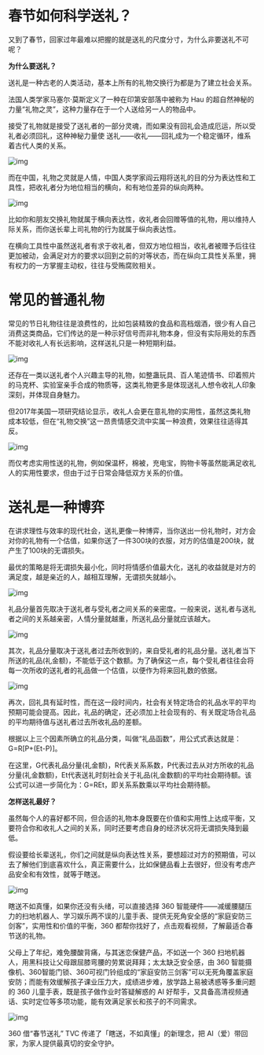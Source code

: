 # 春节如何科学送礼？

又到了春节，回家过年最难以把握的就是送礼的尺度分寸，为什么非要送礼不可呢？



**为什么要送礼？**



送礼是一种古老的人类活动，基本上所有的礼物交换行为都是为了建立社会关系。



法国人类学家马塞尔·莫斯定义了一种在印第安部落中被称为 Hau 的超自然神秘的力量“礼物之灵”，这种力量存在于一个人送给另一人的物品中。



接受了礼物就是接受了送礼者的一部分灵魂，而如果没有回礼会造成厄运，所以受礼者必须回礼，这种神秘力量使 送礼——收礼——回礼成为一个稳定循环，维系着古代人类的关系。   

 

![img](https://mmbiz.qpic.cn/mmbiz_png/U6yRaDu1NaY5iaOucxOMcXiarFYsy1jGZWu7ZXcm7Q1DLtqZrLRW9wpBB8dIy4LjtDfbBdCqGxcKpHibQ5hFvRqjg/640?wx_fmt=png)

  

而在中国，礼物之灵就是人情，中国人类学家阎云翔将送礼的目的分为表达性和工具性，把收礼者分为地位相当的横向，和有地位差异的纵向两种。   

 

![img](https://mmbiz.qpic.cn/mmbiz_png/U6yRaDu1NaY5iaOucxOMcXiarFYsy1jGZWSxH0xyeu6eiafadmia1icJAIuq0Zdryl7mziaFDL8JoNOQmGuaOvGuZXpw/640?wx_fmt=png)

  

比如你和朋友交换礼物就属于横向表达性，收礼者会回赠等值的礼物，用以维持人际关系，而你送长辈上司礼物的行为就属于纵向表达性。



在横向工具性中虽然送礼者有求于收礼者，但双方地位相当，收礼者被赠予后往往更加被动，会满足对方的要求以回到之前的对等状态，而在纵向工具性关系里，拥有权力的一方掌握主动权，往往与受贿腐败相关。



# **常见的普通礼物**



常见的节日礼物往往是浪费性的，比如包装精致的食品和高档烟酒，很少有人自己消费这类商品，它们传达的是一种示好信号而非礼物本身，但没有实际用处的东西不能对收礼人有长远影响，这样送礼只是一种短期利益。

   

![img](https://mmbiz.qpic.cn/mmbiz_gif/U6yRaDu1NaY5iaOucxOMcXiarFYsy1jGZWO98764YicPaScgSk0WrlDickxabK4fibR1VFaX0caHPJf8nQzmwqGSgCA/640?wx_fmt=gif)



还存在一类以送礼者个人兴趣主导的礼物，如整蛊玩具、百人笔迹情书、印着照片的马克杯、实验室亲手合成的物质等，这类礼物更多是体现送礼人想令收礼人印象深刻，并体现自身魅力。



但2017年美国一项研究结论显示，收礼人会更在意礼物的实用性，虽然这类礼物成本较低，但在“礼物交换”这一昂贵情感交流中实属一种浪费，效果往往适得其反。   



![img](https://mmbiz.qpic.cn/mmbiz_gif/U6yRaDu1NaY5iaOucxOMcXiarFYsy1jGZWqZDcGbEWxib6LAfib3SCv6JxW5HXm1tXX7KpxDC8yxznmd3hEKHnBOPA/640?wx_fmt=gif)



而仅考虑实用性送的礼物，例如保温杯，棉被，充电宝，购物卡等虽然能满足收礼人的实用性要求，但由于过于日常会降低双方关系的价值。



# **送礼是一种博弈**



在讲求理性与效率的现代社会，送礼更像一种博弈，当你送出一份礼物时，对方会对你的礼物有一个估值，如果你送了一件300块的衣服，对方的估值是200块，就产生了100块的无谓损失。



最优的策略是将无谓损失最小化，同时将情感价值最大化，送礼的收益就是对方的满足度，越是亲近的人，越相互理解，无谓损失就越小。



![img](https://mmbiz.qpic.cn/mmbiz_png/U6yRaDu1NaY5iaOucxOMcXiarFYsy1jGZWexCa0HzAV6oKP5HpvdhKVPMUZfB4ichc2mic3dHaP8YA7dI6iciaVChGzg/640?wx_fmt=png)

   

礼品分量首先取决于送礼者与受礼者之间关系的亲密度。一般来说，送礼者与送礼者之间的关系越亲密，人情分量就越重，所送礼品分量就应该越大。



![img](https://mmbiz.qpic.cn/mmbiz_png/U6yRaDu1NaY5iaOucxOMcXiarFYsy1jGZWJb9CEnxHrdX8LcBlJicaH9icMibvibiceicibOGibPkj4RIicd0ZxHia4gK6EVPw/640?wx_fmt=png)



其次，礼品分量取决于送礼者过去所收到的，来自受礼者的礼品分量。送礼者当下所送的礼品(礼金额)，不能低于这个数额。为了确保这一点，每个受礼者往往会将每一次所收的送礼者的礼品做一个估值，以便作为将来回礼数的依据。



![img](https://mmbiz.qpic.cn/mmbiz_png/U6yRaDu1NaY5iaOucxOMcXiarFYsy1jGZW0AqRMlKokhdTSkmr75EHdiaPHUneWmKwfcjJZKicJbDrTheeYxW648IA/640?wx_fmt=png)



再次，回礼具有延时性，而在这一段时间内，社会有关特定场合的礼品水平的平均预期可能会提高。因此，礼品的确定，还必须加上社会现有的、有关既定场合礼品的平均期待值与送礼者过去所收礼品的差额。



根据以上三个因素所确立的礼品分类，叫做“礼品函数”，用公式式表达就是：G=R[P+(Et-P)]。



在这里，G代表礼品分量(礼金额)，R代表关系系数，P代表过去从对方所收的礼品分量(礼金数额)，Et代表送礼时刻社会关于礼品(礼金数额)的平均社会期待额。该公式可以进一步简化为：G=REt，即关系系数乘以平均社会期待额。



**怎样送礼最好？**



虽然每个人的喜好都不同，但合适的礼物本身既要在价值和实用性上达成平衡，又要符合你和收礼人之间的关系，同时还要考虑自身的经济状况将无谓损失降到最低。



假设要给长辈送礼，你们之间就是纵向表达性关系，要想超过对方的预期值，可以去了解他们到底喜欢什么，真正需要什么，比如保健品看上去很好，但没有考虑产品安全和有效性，就等于瞎送。





![img](https://mmbiz.qpic.cn/mmbiz_png/U6yRaDu1NaY5iaOucxOMcXiarFYsy1jGZWRpWqib547zz595d1DnGIS6JzbAT80qzYsfNL7xiaicCIphyibm79mGbLYQ/640?wx_fmt=png)



瞎送不如真懂，如果你还没有头绪，可以直接选择 360 智能硬件——减缓腰腿压力的扫地机器人、学习娱乐两不误的儿童手表、提供无死角安全感的“家庭安防三剑客”，实用性和价值的平衡，360 都帮你找好了，点击观看视频，了解最适合春节送的礼物。







父母上了年纪，难免腰酸背痛，与其迷恋保健产品，不如送一个 360 扫地机器人，用黑科技让父母跟屈膝弯腰的劳累说拜拜；太太缺乏安全感，由 360 智能摄像机、360智能门锁、360可视门铃组成的“家庭安防三剑客”可以无死角覆盖家庭安防；而能有效缓解孩子课业压力大，成绩进步难，放学路上易被诱惑等多重问题的 360 儿童手表，既是孩子做作业时答疑解惑的 AI 好帮手，又具备高清视频通话、实时定位等多项功能，能有效满足家长和孩子的不同需求。



![img](https://mmbiz.qpic.cn/mmbiz_jpg/U6yRaDu1NaY5iaOucxOMcXiarFYsy1jGZWxunhu6jfibvy5SAN2C90F4sHK5NHMIJgRFrNY13pc5q1kwL2GJfn1Yw/640?wx_fmt=jpeg)



360 借“春节送礼” TVC 传递了「瞎送，不如真懂」的新理念，把 AI（爱）带回家，为家人提供最真切的安全守护。